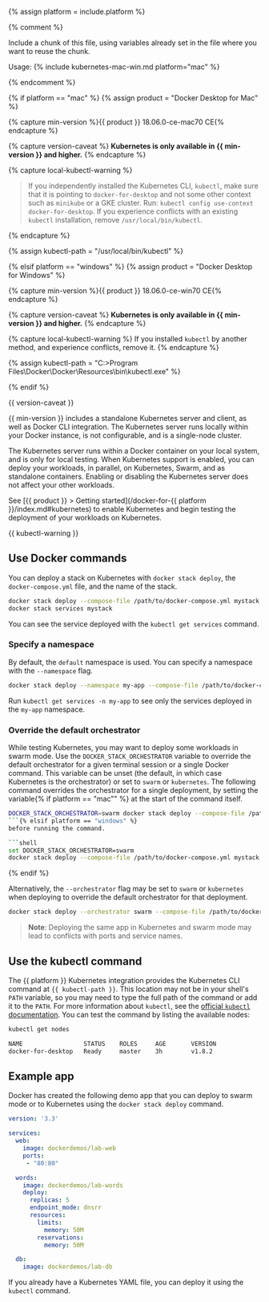 {% assign platform = include.platform %}

{% comment %}

Include a chunk of this file, using variables already set in the file
where you want to reuse the chunk.

Usage: {% include kubernetes-mac-win.md platform="mac" %}

{% endcomment %}

{% if platform == "mac" %}
  {% assign product = "Docker Desktop for Mac" %}

  {% capture min-version %}{{ product }} 18.06.0-ce-mac70 CE{% endcapture %}

  {% capture version-caveat %}
  **Kubernetes is only available in {{ min-version }} and higher.**
  {% endcapture %}

  {% capture local-kubectl-warning %}
> If you independently installed the Kubernetes CLI, `kubectl`, make sure that
> it is pointing to `docker-for-desktop` and not some other context such as
> `minikube` or a GKE cluster. Run: `kubectl config use-context docker-for-desktop`.
> If you experience conflicts with an existing `kubectl` installation, remove `/usr/local/bin/kubectl`.

  {% endcapture %}

  {% assign kubectl-path = "/usr/local/bin/kubectl" %}

{% elsif platform == "windows" %}
  {% assign product = "Docker Desktop for Windows" %}

  {% capture min-version %}{{ product }} 18.06.0-ce-win70 CE{% endcapture %}

  {% capture version-caveat %}
  **Kubernetes is only available in {{ min-version }} and higher.**
  {% endcapture %}

  {% capture local-kubectl-warning %}
  If you installed `kubectl` by another method, and experience conflicts, remove it.
  {% endcapture %}

  {% assign kubectl-path = "C:\>Program Files\Docker\Docker\Resources\bin\kubectl.exe" %}

{% endif %}

{{ version-caveat }}

{{ min-version }} includes a standalone Kubernetes server and client,
as well as Docker CLI integration. The Kubernetes server runs locally within
your Docker instance, is not configurable, and is a single-node cluster.

The Kubernetes server runs within a Docker container on your local system, and
is only for local testing. When Kubernetes support is enabled, you can deploy
your workloads, in parallel, on Kubernetes, Swarm, and as standalone containers.
Enabling or disabling the Kubernetes server does not affect your other
workloads.

See [{{ product }} > Getting started](/docker-for-{{ platform }}/index.md#kubernetes) to
enable Kubernetes and begin testing the deployment of your workloads on
Kubernetes.

{{ kubectl-warning }}

## Use Docker commands

You can deploy a stack on Kubernetes with `docker stack deploy`, the
`docker-compose.yml` file, and the name of the stack.

```bash
docker stack deploy --compose-file /path/to/docker-compose.yml mystack
docker stack services mystack
```

You can see the service deployed with the `kubectl get services` command.

### Specify a namespace

By default, the `default` namespace is used. You can specify a namespace with
the `--namespace` flag.

```bash
docker stack deploy --namespace my-app --compose-file /path/to/docker-compose.yml mystack
```

Run `kubectl get services -n my-app` to see only the services deployed in the
`my-app` namespace.

### Override the default orchestrator

While testing Kubernetes, you may want to deploy some workloads in swarm mode.
Use the `DOCKER_STACK_ORCHESTRATOR` variable to override the default orchestrator for
a given terminal session or a single Docker command. This variable can be unset
(the default, in which case Kubernetes is the orchestrator) or set to `swarm` or
`kubernetes`. The following command overrides the orchestrator for a single
deployment, by setting the variable{% if platform == "mac"" %}
at the start of the command itself.

```bash
DOCKER_STACK_ORCHESTRATOR=swarm docker stack deploy --compose-file /path/to/docker-compose.yml mystack
```{% elsif platform == "windows" %}
before running the command.

```shell
set DOCKER_STACK_ORCHESTRATOR=swarm
docker stack deploy --compose-file /path/to/docker-compose.yml mystack
```

{% endif %}

Alternatively, the `--orchestrator` flag may be set to `swarm` or `kubernetes`
when deploying to override the default orchestrator for that deployment.

```bash
docker stack deploy --orchestrator swarm --compose-file /path/to/docker-compose.yml mystack
```

> **Note**: Deploying the same app in Kubernetes and swarm mode may lead to
> conflicts with ports and service names.

## Use the kubectl command

The {{ platform }} Kubernetes integration provides the Kubernetes CLI command
at `{{ kubectl-path }}`. This location may not be in your shell's `PATH`
variable, so you may need to type the full path of the command or add it to
the `PATH`. For more information about `kubectl`, see the
[official `kubectl` documentation](https://kubernetes.io/docs/reference/kubectl/overview/).
You can test the command by listing the available nodes:

```bash
kubectl get nodes

NAME                 STATUS    ROLES     AGE       VERSION
docker-for-desktop   Ready     master    3h        v1.8.2
```

## Example app

Docker has created the following demo app that you can deploy to swarm mode or
to Kubernetes using the `docker stack deploy` command.

```yaml
version: '3.3'

services:
  web:
    image: dockerdemos/lab-web
    ports:
     - "80:80"

  words:
    image: dockerdemos/lab-words
    deploy:
      replicas: 5
      endpoint_mode: dnsrr
      resources:
        limits:
          memory: 50M
        reservations:
          memory: 50M

  db:
    image: dockerdemos/lab-db
```

If you already have a Kubernetes YAML file, you can deploy it using the
`kubectl` command.
